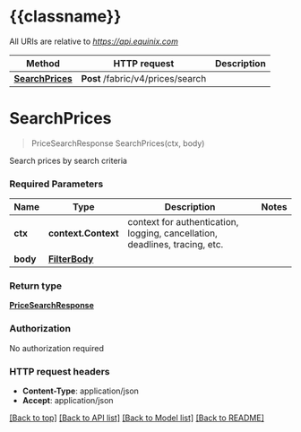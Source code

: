 # {{classname}}

All URIs are relative to *https://api.equinix.com*

Method | HTTP request | Description
------------- | ------------- | -------------
[**SearchPrices**](PricesApi.md#SearchPrices) | **Post** /fabric/v4/prices/search | 

# **SearchPrices**
> PriceSearchResponse SearchPrices(ctx, body)


Search prices by search criteria

### Required Parameters

Name | Type | Description  | Notes
------------- | ------------- | ------------- | -------------
 **ctx** | **context.Context** | context for authentication, logging, cancellation, deadlines, tracing, etc.
  **body** | [**FilterBody**](FilterBody.md)|  | 

### Return type

[**PriceSearchResponse**](PriceSearchResponse.md)

### Authorization

No authorization required

### HTTP request headers

 - **Content-Type**: application/json
 - **Accept**: application/json

[[Back to top]](#) [[Back to API list]](../README.md#documentation-for-api-endpoints) [[Back to Model list]](../README.md#documentation-for-models) [[Back to README]](../README.md)

